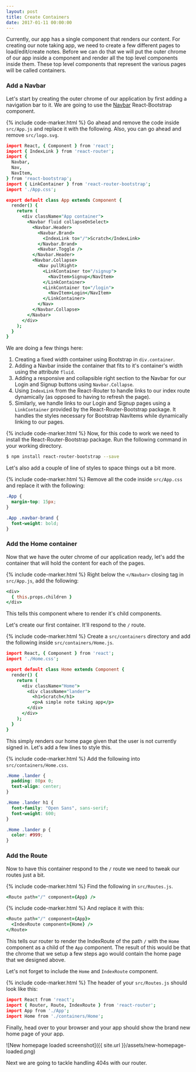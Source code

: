 ```yaml
---
layout: post
title: Create Containers
date: 2017-01-11 00:00:00
---
```


Currently, our app has a single component that renders our content. For creating our note taking app, we need to create a few different pages to load/edit/create notes. Before we can do that we will put the outer chrome of our app inside a component and render all the top level components inside them. These top level components that represent the various pages will be called containers.

### Add a Navbar

Let's start by creating the outer chrome of our application by first adding a navigation bar to it. We are going to use the [Navbar](https://react-bootstrap.github.io/components.html#navbars) React-Bootstrap component.

{% include code-marker.html %} Go ahead and remove the code inside `src/App.js` and replace it with the following. Also, you can go ahead and remove `src/logo.svg`.

``` coffee
import React, { Component } from 'react';
import { IndexLink } from 'react-router';
import {
  Navbar,
  Nav,
  NavItem,
} from 'react-bootstrap';
import { LinkContainer } from 'react-router-bootstrap';
import './App.css';

export default class App extends Component {
  render() {
    return (
      <div className="App container">
        <Navbar fluid collapseOnSelect>
          <Navbar.Header>
            <Navbar.Brand>
              <IndexLink to="/">Scratch</IndexLink>
            </Navbar.Brand>
            <Navbar.Toggle />
          </Navbar.Header>
          <Navbar.Collapse>
            <Nav pullRight>
              <LinkContainer to="/signup">
                <NavItem>Signup</NavItem>
              </LinkContainer>
              <LinkContainer to="/login">
                <NavItem>Login</NavItem>
              </LinkContainer>
            </Nav>
          </Navbar.Collapse>
        </Navbar>
      </div>
    );
  }
}
```

We are doing a few things here:

1. Creating a fixed width container using Bootstrap in `div.container`.
2. Adding a Navbar inside the container that fits to it's container's width using the attribute `fluid`.
3. Adding a responsive and collapsible right section to the Navbar for our Login and Signup buttons using `Navbar.Collapse`.
4. Using `IndexLink` from the React-Router to handle links to our index route dynamically (as opposed to having to refresh the page).
5. Similarly, we handle links to our Login and Signup pages using a `LinkContainer` provided by the React-Router-Bootstrap package. It handles the styles necessary for Bootstrap NavItems while dynamically linking to our pages.

{% include code-marker.html %} Now, for this code to work we need to install the React-Router-Bootstrap package. Run the following command in your working directory.

``` bash
$ npm install react-router-bootstrap --save
```

Let's also add a couple of line of styles to space things out a bit more.

{% include code-marker.html %} Remove all the code inside `src/App.css` and replace it with the following:

``` css
.App {
  margin-top: 15px;
}

.App .navbar-brand {
  font-weight: bold;
}
```

### Add the Home container

Now that we have the outer chrome of our application ready, let's add the container that will hold the content for each of the pages.

{% include code-marker.html %} Right below the `</Navbar>` closing tag in `src/App.js`, add the following:

``` coffee
<div>
  { this.props.children }
</div>
```

This tells this component where to render it's child components.

Let's create our first container. It'll respond to the `/` route.

{% include code-marker.html %} Create a `src/containers` directory and add the following inside `src/containers/Home.js`.

``` coffee
import React, { Component } from 'react';
import './Home.css';

export default class Home extends Component {
  render() {
    return (
      <div className="Home">
        <div className="lander">
          <h1>Scratch</h1>
          <p>A simple note taking app</p>
        </div>
      </div>
    );
  }
}
```

This simply renders our home page given that the user is not currently signed in. Let's add a few lines to style this.

{% include code-marker.html %} Add the following into `src/containers/Home.css`.

``` css
.Home .lander {
  padding: 80px 0;
  text-align: center;
}

.Home .lander h1 {
  font-family: "Open Sans", sans-serif;
  font-weight: 600;
}

.Home .lander p {
  color: #999;
}
```

### Add the Route

Now to have this container respond to the `/` route we need to tweak our routes just a bit.

{% include code-marker.html %} Find the following in `src/Routes.js`.

``` coffee
<Route path="/" component={App} />
```

{% include code-marker.html %} And replace it with this:

``` coffee
<Route path="/" component={App}>
  <IndexRoute component={Home} />
</Route>
```

This tells our router to render the IndexRoute of the path `/` with the `Home` component as a child of the `App` component. The result of this would be that the chrome that we setup a few steps ago would contain the home page that we designed above.

Let's not forget to include the `Home` and `IndexRoute` component.

{% include code-marker.html %} The header of your `src/Routes.js` should look like this:

``` coffee
import React from 'react';
import { Router, Route, IndexRoute } from 'react-router';
import App from './App';
import Home from './containers/Home';
```

Finally, head over to your browser and your app should show the brand new home page of your app.

![New homepage loaded screenshot]({{ site.url }}/assets/new-homepage-loaded.png)

Next we are going to tackle handling 404s with our router.
